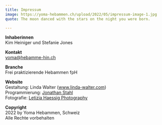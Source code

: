 ```yaml
---
title: Impressum
image: https://yoma-hebammen.ch/upload/2022/05/impressum-image-1.jpg
quote: The moon danced with the stars on the night you were born.

---
```

**Inhaberinnen**  
Kim Heiniger und Stefanie Jones

**Kontakt**  
yoma@hebamme-hin.ch

**Branche**  
Frei praktizierende Hebammen fpH

**Website**  
Gestaltung: Linda Walter (www.linda-walter.com)  
Programmierung: [Jonathan Stahl ](https://jonathanstahl.ch "https://jonathanstahl.ch")  
Fotografie: [Letizia Haessig Photography](https://lety.ch "https://lety.ch")

**Copyright**  
2022 by Yoma Hebammen, Schweiz  
Alle Rechte vorbehalten